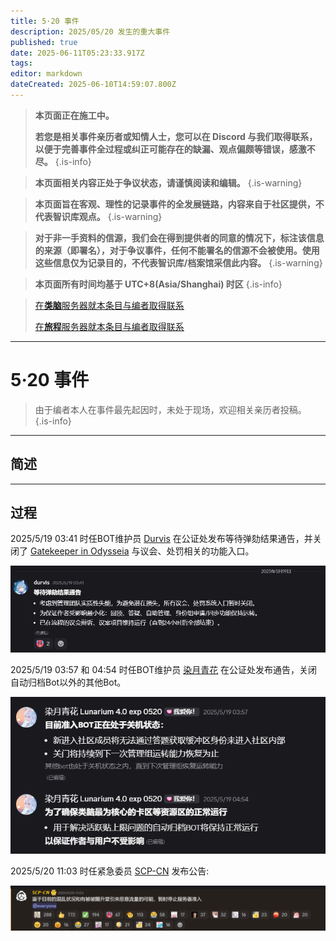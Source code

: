 ```yaml
---
title: 5·20 事件
description: 2025/05/20 发生的重大事件
published: true
date: 2025-06-11T05:23:33.917Z
tags: 
editor: markdown
dateCreated: 2025-06-10T14:59:07.800Z
---
```



> **本页面正在施工中。**
>
> **若您是相关事件亲历者或知情人士，您可以在 Discord 与我们取得联系，以便于完善事件全过程或纠正可能存在的缺漏、观点偏颇等错误，感激不尽。**
{.is-info}

> **本页面相关内容正处于争议状态，请谨慎阅读和编辑。**
{.is-warning}

> **本页面旨在客观、理性的记录事件的全发展链路，内容来自于社区提供，不代表智识库观点。**
{.is-warning}

> **对于非一手资料的信源，我们会在得到提供者的同意的情况下，标注该信息的来源（即署名），对于争议事件，任何不能署名的信源不会被使用。使用这些信息仅为记录目的，不代表智识库/档案馆采信此内容。**
{.is-warning}


> **本页面所有时间均基于 UTC+8(Asia/Shanghai) 时区**
{.is-info}

> 
> [在**类脑**服务器就本条目与编者取得联系](https://discord.com/channels/1134557553011998840/1382021271033872456)
> 
> [在**旅程**服务器就本条目与编者取得联系](https://discord.com/channels/1291925535324110879/1382023946047721536)

---

# 5·20 事件

> 由于编者本人在事件最先起因时，未处于现场，欢迎相关亲历者投稿。
{.is-info}


---

## 简述



---

## 过程

2025/5/19 03:41 时任BOT维护员 [Durvis](/智识库/档案馆/历史/历史人物/Durvis) 在公证处发布等待弹劾结果通告，并关闭了 [Gatekeeper in Odysseia](/智识库/档案馆/历史/其他历史信息/Bot/gatekeeper_in_odysseia) 与议会、处罚相关的功能入口。

![01.png](/all_upload_files_should_in_here/archives/history/major_historical_events/event_520/01.png)

2025/5/19 03:57 和 04:54 时任BOT维护员 [染月青花](/智识库/档案馆/历史/历史人物/染月青花) 在公证处发布通告，关闭自动归档Bot以外的其他Bot。

![02.png](/all_upload_files_should_in_here/archives/history/major_historical_events/event_520/02.png)


2025/5/20 11:03 时任紧急委员 [SCP-CN](/智识库/档案馆/历史/历史人物/SCP-CN) 发布公告:

![1.png](/all_upload_files_should_in_here/archives/history/major_historical_events/event_520/1.png)

